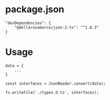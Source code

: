 # package.json
```
"devDependencies": {
    "@dellarosamarco/json-2-ts": "^1.0.3"
}
```

# Usage
```
data = {
    ...
}

const interfaces = JsonReader.convert(data);

fs.writeFile('./types.d.ts', interfaces);
```
